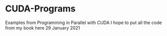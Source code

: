 # CUDA-Programs
Examples from Programming in Parallel with CUDA
I hope to put all the code from my book here
29 January 2021
